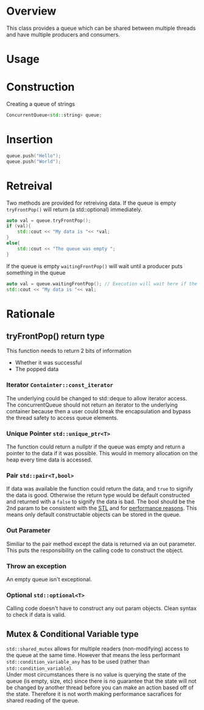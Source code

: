 # Overview
This class provides a queue which can be shared between multiple threads and have multiple producers and consumers.

# Usage
# Construction
Creating a queue of strings
```C++
ConcurrentQueue<std::string> queue;
```
# Insertion
```C++
queue.push("Hello");
queue.push("World");
```
# Retreival
Two methods are provided for retreiving data.
If the queue is empty `tryFrontPop()` will return (a std::optional) immediately.
```C++
auto val = queue.tryFrontPop();
if (val){
    std::cout << "My data is "<< *val;
}
else{
    std::cout << "The queue was empty ";
}
```
If the queue is empty `waitingFrontPop()` will wait until a producer puts something in the queue
```C++
auto val = queue.waitingFrontPop(); // Execution will wait here if the queue is empty
std::cout << "My data is "<< val;
```

# Rationale
## tryFrontPop() return type
This function needs to return 2 bits of information 
* Whether it was successful
* The popped data

### Iterator `Containter::const_iterator`
The underlying could be changed to std::deque to allow iterator access.  
The concurrentQueue should not return an iterator to the underlying container because then a user could break the encapsulation and bypass the thread safety to access queue elements.

### Unique Pointer `std::unique_ptr<T>`
The function could return a nullptr if the queue was empty and return a pointer to the data if it was possible.
This would in memory allocation on the heap every time data is accessed.

### Pair `std::pair<T,bool>`
If data was available the function could return the data, and `true` to signify the data is good.
Otherwise the return type would be default constructed and returned with a `false` to signify the data is bad.
The bool should be the 2nd param to be consistent with the [STL](https://en.cppreference.com/w/cpp/container/map/insert) and for [performance reasons](https://stackoverflow.com/questions/56761591/how-do-i-organize-members-in-a-struct-to-waste-the-least-space-on-alignment).
This means only default constructable objects can be stored in the queue.

### Out Parameter 
Similiar to the pair method except the data is returned via an out parameter. This puts the responsibility on the calling code to construct the object. 

### Throw an exception
An empty queue isn't exceptional. 

### Optional `std::optional<T>`
Calling code doesn't have to construct any out param objects.
Clean syntax to check if data is valid.

## Mutex & Conditional Variable type
`std::shared_mutex` allows for multiple readers (non-modifying) access to the queue at the same time. However that means the less performant `std::condition_variable_any` has to be used (rather than `std::condition_variable`).  
Under most circumstances there is no value is querying the state of the queue (is empty, size, etc) since there is no guarantee that the state will not be changed by another thread before you can make an action based off of the state. Therefore it is not worth making performance sacrafices for shared reading of the queue. 



